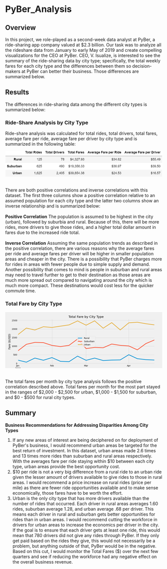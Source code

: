 # PyBer_Analysis

## Overview
In this project, we role-played as a second-week data analyst at PyBer, a ride-sharing app company valued at $2.3 billion. Our task was to analyze all the rideshare data from January to early May of 2019 and create compelling visualizations for the CEO at PyBer. CEO, V. Isualize, is interested to see the summary of the ride-sharing data by city type; specifically, the total weekly fares for each city type and the differences between them so decision-makers at PyBer can better their business. Those differences are summarized below.

## Results
The differences in ride-sharing data among the different city types is summarized below:

### Ride-Share Analysis by City Type
Ride-share analysis was calculated for total rides, total drivers, total fares, average fare per ride, average fare per driver by city type and is summarized in the following table:
<br>
<p align="center">
<img src="https://github.com/smyoung88/PyBer_Analysis/blob/main/analysis/city_type_analysis.png" title="Ride-Share Analysis by City Type">
</p>
<br>
There are both positive correlations and inverse correlations with this dataset. The first three columns show a positive correlation relative to an assumed population for each city type and the latter two columns show an inverse relationship and is summarized below:
<br><br>
<b>Positive Correlation</b>
The population is assumed to be highest in the city (urban), followed by suburbia and rural. Because of this, there will be more rides, more drivers to give those rides, and a higher total dollar amount in fares due to the increased ride total.
<br><br>
<b>Inverse Correlation</b>
Assuming the same population trends as described in the positive correlation, there are various reasons why the average fares per ride and average fares per driver will be higher in smaller population areas and cheaper in the city. There is a possibility that PyBer charges more for rides in areas with fewer people due to simple supply and demand. Another possibility that comes to mind is people in suburban and rural areas may need to travel further to get to their destination as those areas are much more spread out compared to navigating around the city which is much more compact. These destinations would cost less for the quicker commute time.

### Total Fare by City Type
<p align="center">
<img src="https://github.com/smyoung88/PyBer_Analysis/blob/main/analysis/PyBer_fare_summary.png" title="Total Fare by City Type">
</p>
<br>
The total fares per month by city type analysis follows the positive correlation described above. Total fares per month for the most part stayed in the ranges of $2,000 - $2,500 for urban, $1,000 - $1,500 for suburban, and $0 - $500 for rural city types.


## Summary 

<b> Business Recommendations for Addressing Disparities Among City Types</b>
1. If any new areas of interest are being deciphered on for deployment of PyBer's business, I would recommend urban areas be targeted for the best return of investment. In this dataset, urban areas made 2.6 times and 13 times more rides than suburban and rural areas respectively. With the averages fare per ride staying within $10 between each city type, urban areas provide the best opportunity cost.
2. $10 per ride is not a very big difference from a rural ride to an urban ride given the lesser amount of drivers available to give rides to those in rural areas. I would recommend a price increase on rural rides (price per mile) as there are fewer ride opportunities available and to make sense economically, those fares have to be worth the effort.
3. Urban is the only city type that has more drivers available than the number of rides that occurred. Each driver in rural areas averages 1.60 rides, suburban average 1.28, and urban average .68 per driver. This means each driver in rural and suburban gets better opportunities for rides than in urban areas. I would recommend cutting the workforce in drivers for urban areas to increase the economics per driver in the city. If the goal is to ensure that each driver gets at least one ride, this would mean that 780 drivers did not give any rides through PyBer. If they only get paid based on the rides they give, this would not necessarily be a problem, but anything outside of that, PyBer would be in the negative. Based on this cut, I would monitor the Total Fares ($) over the next few quarters and see if reducing the workforce had any negative effect on the overall business revenue.
